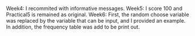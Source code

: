 Week4:
I recommited with informative messages.
Week5:
I score 100 and Practical5 is remained as original.
Week6:
First, the random choose variable was replaced by the variable that can be input, and I provided an example.
In addition, the frequency table was add to be print out. 
